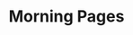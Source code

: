 ---
layout: home
title: "Morning Pages"
tags: [morning pages, writing, blog, template]
image:
  feature: typewriter.jpg
---